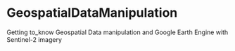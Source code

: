 # GeospatialDataManipulation
Getting to_know Geospatial Data manipulation and Google Earth Engine with Sentinel-2 imagery
